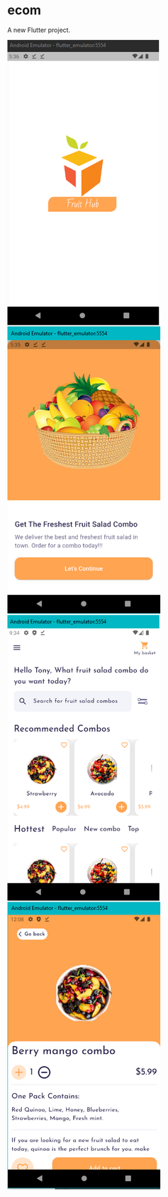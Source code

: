# ecom

A new Flutter project.

![splash](https://github.com/OsamaElsaadany/Ecom/blob/main/assets/images/otpt/splash.png)
![welcome](https://github.com/OsamaElsaadany/Ecom/blob/main/assets/images/otpt/welcome.png)
![home](https://github.com/OsamaElsaadany/Ecom/blob/main/assets/images/otpt/home.png)
![detail](https://github.com/OsamaElsaadany/Ecom/blob/main/assets/images/otpt/detail.png)
